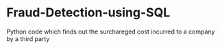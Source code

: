 # Fraud-Detection-using-SQL
Python code which finds out the surchareged cost incurred to a company by a third party
